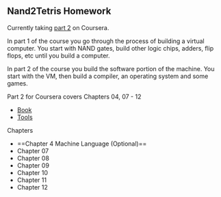 ## Nand2Tetris Homework


Currently taking [part 2](https://www.coursera.org/learn/nand2tetris2) on
Coursera.


In part 1 of the course you go through the process of building a virtual
computer.  You start with NAND gates, build other logic chips, adders,
flip flops, etc until you build a computer.


In part 2 of the course you build the software portion of the machine.
You start with the VM, then build a compiler, an operating system and some
games.


Part 2 for Coursera covers Chapters 04, 07 - 12
*  [Book](https://www.amazon.com/Elements-Computing-Systems-Building-Principles/dp/0262640686/ref=ed_oe_p)
*  [Tools](http://www.nand2tetris.org/software.php)


Chapters
*  ==Chapter 4 Machine Language (Optional)==
*  Chapter 07
*  Chapter 08
*  Chapter 09
*  Chapter 10
*  Chapter 11
*  Chapter 12
